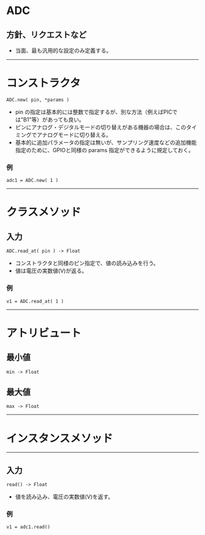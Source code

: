 # ADC

## 方針、リクエストなど

* 当面、最も汎用的な設定のみ定義する。

--------------------------------------------------------------------------------
# コンストラクタ
```
ADC.new( pin, *params )
```

* pin の指定は基本的には整数で指定するが、別な方法（例えばPICでは"B1"等）があっても良い。
* ピンにアナログ・デジタルモードの切り替えがある機器の場合は、このタイミングでアナログモードに切り替える。
* 基本的に追加パラメータの指定は無いが、サンプリング速度などの追加機能指定のために、GPIOと同様の params 指定ができるように規定しておく。

### 例
```
adc1 = ADC.new( 1 )
```

--------------------------------------------------------------------------------
# クラスメソッド

## 入力
```
ADC.read_at( pin ) -> Float
```

* コンストラクタと同様のピン指定で、値の読み込みを行う。
* 値は電圧の実数値(V)が返る。

### 例
```
v1 = ADC.read_at( 1 )
```

--------------------------------------------------------------------------------
# アトリビュート

## 最小値
```
min -> Float
```

## 最大値
```
max -> Float
```


--------------------------------------------------------------------------------
# インスタンスメソッド

----------------------------------------
## 入力
```
read() -> Float
```

* 値を読み込み、電圧の実数値(V)を返す。


### 例
```
v1 = adc1.read()
```
